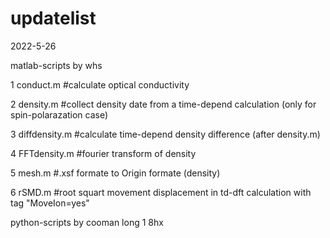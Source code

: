 # updatelist

2022-5-26

matlab-scripts  by whs

 1  conduct.m       #calculate  optical conductivity
 
 2  density.m       #collect density date from a time-depend calculation (only for spin-polarazation case)
 
 3  diffdensity.m   #calculate time-depend density difference (after density.m)
 
 4  FFTdensity.m    #fourier transform of density 
 
 5  mesh.m          #.xsf formate to Origin formate (density)
 
 6  rSMD.m          #root squart movement displacement in td-dft calculation with tag "MoveIon=yes"
 
python-scripts  by cooman long 
 1 8hx
